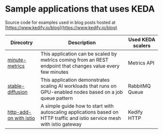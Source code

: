 # Sample applications that uses KEDA
Source code for examples used in blog posts hosted at [https://www.kedify.io/blog](https://www.kedify.io/blog)

| Direcotry                                          | Description                          | Used KEDA scalers                   |
| --------------------------------------             | ------------------------------------ | ----------------------------------- |
| [minute-metrics](./minute-metrics)                 | This application can be scaled by metrics coming from an REST endpoint that changes value every few minutes  | Metrics API |
| [stable-diffusion](./stable-diffusion)             | This application demonstrates scaling AI workloads that runs on GPU-enabled nodes based on a job queue pattern | RabbitMQ Queue |
| [http-add-on with istio](./http-add-on_with_istio) | A simple guide how to start with autoscaling applications based on HTTP traffic and istio service mesh with istio gateway | Kedify HTTP |
